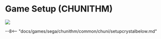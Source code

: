 # Game Setup (CHUNITHM)
<img class="header-logo" src="/img/sega/chunithm/chunithm/logo.png">

--8<-- "docs/games/sega/chunithm/common/chuni/setupcrystalbelow.md"

